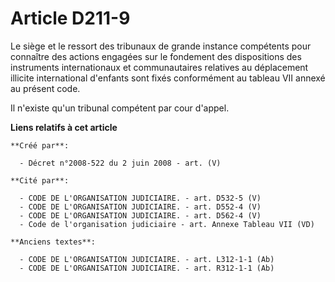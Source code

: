 # Article D211-9

Le siège et le ressort des tribunaux de grande instance compétents pour connaître des actions engagées sur le fondement des
dispositions des instruments internationaux et communautaires relatives au déplacement illicite international d'enfants sont
fixés conformément au tableau VII annexé au présent code.

Il n'existe qu'un tribunal compétent par cour d'appel.

**Liens relatifs à cet article**

	**Créé par**:

	  - Décret n°2008-522 du 2 juin 2008 - art. (V)

	**Cité par**:

	  - CODE DE L'ORGANISATION JUDICIAIRE. - art. D532-5 (V)
	  - CODE DE L'ORGANISATION JUDICIAIRE. - art. D552-4 (V)
	  - CODE DE L'ORGANISATION JUDICIAIRE. - art. D562-4 (V)
	  - Code de l'organisation judiciaire - art. Annexe Tableau VII (VD)

	**Anciens textes**:

	  - CODE DE L'ORGANISATION JUDICIAIRE. - art. L312-1-1 (Ab)
	  - CODE DE L'ORGANISATION JUDICIAIRE. - art. R312-1-1 (Ab)
